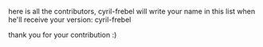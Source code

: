 here is all the contributors, cyril-frebel will write your name in this list when he'll receive your version:
cyril-frebel



thank you for your contribution :)
